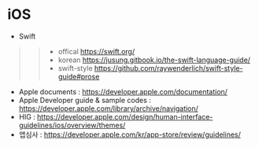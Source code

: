 # iOS

- Swift
>> - offical https://swift.org/
>> - korean https://jusung.gitbook.io/the-swift-language-guide/
>> - swift-style https://github.com/raywenderlich/swift-style-guide#prose
- Apple documents : https://developer.apple.com/documentation/
- Apple Developer guide & sample codes : https://developer.apple.com/library/archive/navigation/
- HIG : https://developer.apple.com/design/human-interface-guidelines/ios/overview/themes/
- 앱심사 : https://developer.apple.com/kr/app-store/review/guidelines/
